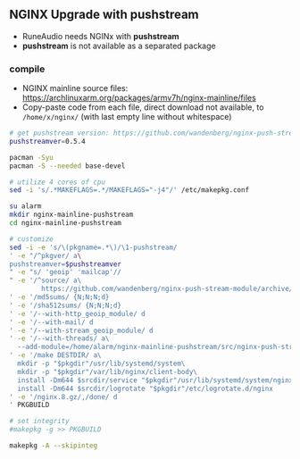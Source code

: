 NGINX Upgrade with pushstream
---
- RuneAudio needs NGINx with **pushstream**
- **pushstream** is not available as a separated package

### compile
- NGINX mainline source files: https://archlinuxarm.org/packages/armv7h/nginx-mainline/files
- Copy-paste code from each file, direct download not available, to `/home/x/nginx/` (with last empty line without whitespace)
```sh
# get pushstream version: https://github.com/wandenberg/nginx-push-stream-module/releases
pushstreamver=0.5.4

pacman -Syu
pacman -S --needed base-devel

# utilize 4 cores of cpu
sed -i 's/.*MAKEFLAGS=.*/MAKEFLAGS="-j4"/' /etc/makepkg.conf

su alarm
mkdir nginx-mainline-pushstream
cd nginx-mainline-pushstream

# customize
sed -i -e 's/\(pkgname=.*\)/\1-pushstream/
' -e "/^pkgver/ a\
pushstreamver=$pushstreamver
" -e "s/ 'geoip' 'mailcap'//
" -e '/^source/ a\
        https://github.com/wandenberg/nginx-push-stream-module/archive/$pushstreamver.tar.gz
' -e '/md5sums/ {N;N;N;d}
' -e '/sha512sums/ {N;N;N;d}
' -e '/--with-http_geoip_module/ d
' -e '/--with-mail/ d
' -e '/--with-stream_geoip_module/ d
' -e '/--with-threads/ a\
  --add-module=/home/alarm/nginx-mainline-pushstream/src/nginx-push-stream-module-$pushstreamver
' -e '/make DESTDIR/ a\
  mkdir -p "$pkgdir"/usr/lib/systemd/system\
  mkdir -p "$pkgdir"/var/lib/nginx/client-body\
  install -Dm644 $srcdir/service "$pkgdir"/usr/lib/systemd/system/nginx.service\
  install -Dm644 $srcdir/logrotate "$pkgdir"/etc/logrotate.d/nginx
' -e '/nginx.8.gz/,/done/ d
' PKGBUILD

# set integrity
#makepkg -g >> PKGBUILD

makepkg -A --skipinteg
```
